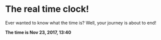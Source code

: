 # The real time clock!

Ever wanted to know what the time is? Well, your journey is about to end!

**The time is Nov 23, 2017, 13:40**